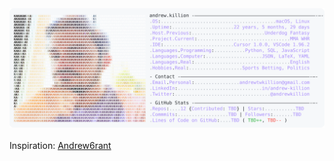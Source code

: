 <a href="https://github.com/AndrewKillion/AndrewKillion">
  <picture>
    <source media="(prefers-color-scheme: dark)" srcset="https://raw.githubusercontent.com/AndrewKillion/AndrewKillion/main/dark_mode.svg">
    <img alt="Andrew Killion's GitHub Profile README" src="https://raw.githubusercontent.com//AndrewKillion/AndrewKillion/main/light_mode.svg">
  </picture>
</a>
<div>
<br>
<text>Inspiration: <a href= "https://github.com/Andrew6rant">Andrew6rant</text>
</div>
